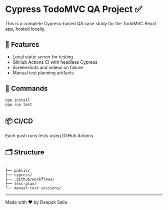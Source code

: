 # Cypress TodoMVC QA Project ✅

This is a complete Cypress-based QA case study for the TodoMVC React app, hosted locally.

## 🔧 Features
- Local static server for testing
- GitHub Actions CI with headless Cypress
- Screenshots and videos on failure
- Manual test planning artifacts

## 🚀 Commands

```bash
npm install
npm run test
```

## 📦 CI/CD
Each push runs tests using GitHub Actions.

## 🗂 Structure

```
.
├── public/
├── cypress/
├── .github/workflows/
├── test-plan/
└── manual-test-sessions/
```

---

Made with ❤️ by Deepak Salla
